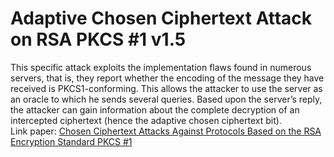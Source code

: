 # Adaptive Chosen Ciphertext Attack on RSA PKCS #1 v1.5
This specific attack exploits the implementation flaws found in numerous servers, that is, they report whether the encoding of the message they have received is PKCS1-conforming. This allows the attacker to use the server as an oracle to which he sends several queries. Based upon the server’s reply, the attacker can gain information about the complete decryption of an intercepted ciphertext (hence the adaptive chosen ciphertext bit). <br />
Link paper: [Chosen Ciphertext Attacks Against Protocols Based on the RSA Encryption Standard PKCS #1](http://archiv.infsec.ethz.ch/education/fs08/secsem/bleichenbacher98.pdf)
